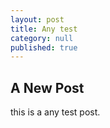 ```yaml
---
layout: post
title: Any test
category: null
published: true
---
```

## A New Post

this is a any test post.
